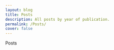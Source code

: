 ```yaml
---
layout: blog
title: Posts
description: All posts by year of publication.
permalink: /Posts/
cover: false
---
```


Posts